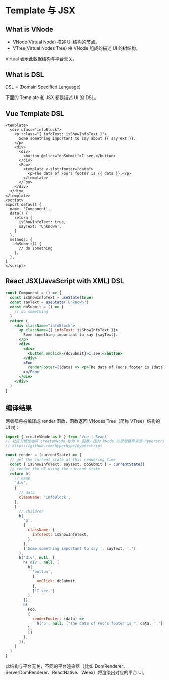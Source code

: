 # Template 与 JSX

## What is VNode

- VNode(Virtual Node) 描述 UI 结构的节点。
- VTree(Virtual Nodes Tree) 由 VNode 组成的描述 UI 的树结构。

Virtual 表示此数据结构与平台无关。

## What is DSL

DSL = (Domain Specified Language)

下面的 Template 和 JSX 都是描述 UI 的 DSL。

## Vue Template DSL

```vue
<template>
  <div class="infoBlock">
    <p :class="{ infoText: isShowInfoText }">
      Some something important to say about {{ sayText }}.
    </p>
    <div>
      <div>
        <button @click="doSubmit">I see.</button>
      </div>
      <Foo>
        <template v-slot:footer="data">
          <p>The data of Foo's footer is {{ data }}.</p>
        </template>
      </Foo>
    </div>
  </div>
</template>
<script>
export default {
  name: 'Component',
  data() {
    return {
      isShowInfoText: true,
      sayText: 'Unknown',
    }
  },
  methods: {
    doSubmit() {
      // do something
    },
  },
}
</script>
```

## React JSX(JavaScript with XML) DSL

```jsx
const Component = () => {
  const isShowInfoText = useState(true)
  const sayText = useState('Unknown')
  const doSubmit = () => {
    // do something
  }
  return (
    <div className="infoBlock">
      <p className={{ infoText: isShowInfoText }}>
        Some something important to say {sayText}.
      </p>
      <div>
        <div>
          <button onClick={doSubmit}>I see.</button>
        </div>
        <Foo
          renderFooter={(data) => <p>The data of Foo's footer is {data}.</p>}
        ></Foo>
      </div>
    </div>
  )
}
```

## 编译结果

两者都将被编译成 render 函数，函数返回 VNodes Tree（简称 VTree）结构的 UI 树：

```js
import { createVNode as h } from 'Vue | React'
// 社区习惯性地将 createVNode 称为 h 函数，因为 VNode 的思想最早来源 hyperscript
// https://github.com/hyperhype/hyperscript

const render = (currentState) => {
  // get the current state at this rendering time
  const { isShowInfoText, sayText, doSubmit } = currentState()
  // render the UI using the current state
  return h(
    // name
    'div',
    {
      // data
      className: 'infoBlock',
    },
    [
      // children
      h(
        'p',
        {
          className: {
            infoText: isShowInfoText,
          },
        },
        ['Some something important to say ', sayText, '.']
      ),
      h('div', null, [
        h('div', null, [
          h(
            'button',
            {
              onClick: doSubmit,
            },
            ['I see.']
          ),
        ]),
        h(
          Foo,
          {
            renderFooter: (data) =>
              h('p', null, ["The data of Foo's footer is ", data, '.']),
          },
          []
        ),
      ]),
    ]
  )
}
```

此结构与平台无关，不同的平台渲染器（比如 DomRenderer、ServerDomRenderer、ReactNative、Weex）将渲染出对应的平台 UI。
